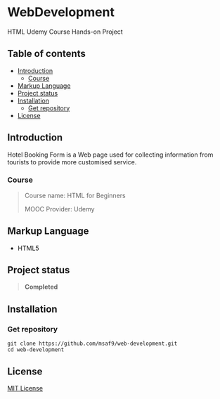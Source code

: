 <h1> WebDevelopment </h1>
HTML Udemy Course Hands-on Project

<h2>Table of contents</h2>

- [Introduction](#introduction)
  - [Course](#course)
- [Markup Language](#markup-language)
- [Project status](#project-status)
- [Installation](#installation)
  - [Get repository](#get-repository)
- [License](#license)

## Introduction

Hotel Booking Form is a Web page used for collecting information from tourists to provide more customised service.

### Course

> Course name: HTML for Beginners
>
> MOOC Provider: Udemy

## Markup Language

- HTML5

## Project status

> **Completed**

## Installation

### Get repository

```git
git clone https://github.com/msaf9/web-development.git
cd web-development
```

## License

[MIT License](LICENSE)
